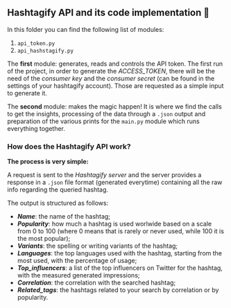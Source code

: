 ## Hashtagify API and its code implementation :open_file_folder:

In this folder you can find the following list of modules:
1. `api_token.py`
2. `api_hashstagify.py`

The **first** module: generates, reads and controls the API token. The first run of the project, in order to generate the _ACCESS_TOKEN_, there will be the need of the _consumer key_ and the _consumer secret_ (can be found in the settings of your hashtagify account). Those are requested as a simple input to generate it. 

The **second** module: makes the magic happen! It is where we find the calls to get the insights, processing of the data through a `.json` output and preparation of the various prints for the `main.py` module which runs everything together.

### How does the Hashtagify API work?

**The process is very simple:** 

A request is sent to the *Hashtagify server* and the server provides a response in a `.json` file format (generated everytime) containing all the raw info regarding the queried hashtag.

The output is structured as follows:

 - ***Name***: the name of the hashtag;
 - ***Popularity***: how much a hashtag is used worlwide based on a scale from 0 to 100 (where 0 means that is rarely or never used, while 100 it is the most popular);
 - ***Variants***: the spelling or writing variants of the hashtag;
 - ***Languages***: the top languages used with the hashtag, starting from the most used, with the percentage of usage;
 - ***Top_influencers***: a list of the top influencers on Twitter for the hashtag, with the measured generated impressions;
 - ***Correlation***: the correlation with the searched hashtag;
 - ***Related_tags***: the hashtags related to your search by correlation or by popularity.